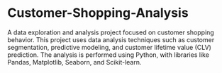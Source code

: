# Customer-Shopping-Analysis
A data exploration and analysis project focused on customer shopping behavior. This project uses data analysis techniques such as customer segmentation, predictive modeling, and customer lifetime value (CLV) prediction. The analysis is performed using Python, with libraries like Pandas, Matplotlib, Seaborn, and Scikit-learn.
